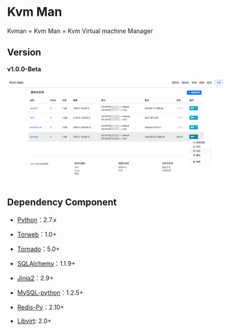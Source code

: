 Kvm Man
=========

Kvman = Kvm Man = Kvm Virtual machine Manager


## Version

**v1.0.0-Beta**

![Kvm-Man](static/img/kvman-overview.jpg)


## Dependency Component

- [Python](http://www.python.org)：2.7.x

- [Torweb](https://github.com/xkstudio/Torweb)：1.0+

- [Tornado](http://www.tornadoweb.org/)：5.0+

- [SQLAlchemy](http://www.sqlalchemy.org/)：1.1.9+

- [Jinja2](http://jinja.pocoo.org/)：2.9+

- [MySQL-python](http://pypi.python.org/pypi/MySQL-python)：1.2.5+

- [Redis-Py](https://github.com/andymccurdy/redis-py)：2.10+

- [Libvirt](https://github.com/libvirt/libvirt-python): 2.0+
